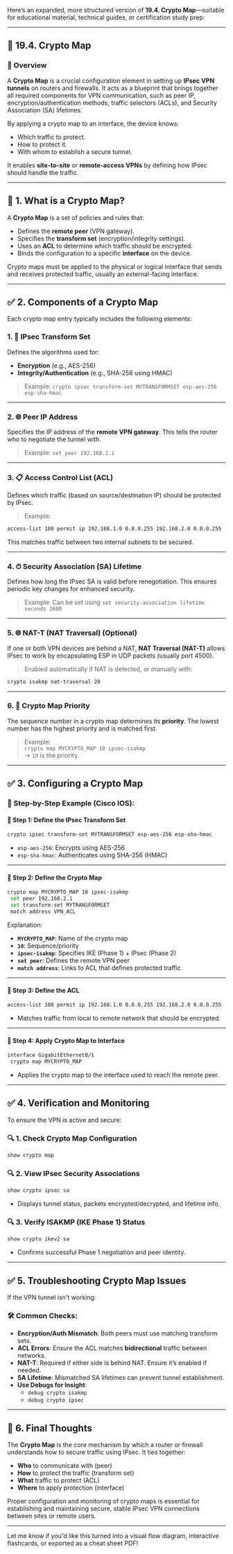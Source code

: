 Here’s an expanded, more structured version of **19.4. Crypto Map**—suitable for educational material, technical guides, or certification study prep:

---

## 🔐 19.4. Crypto Map

### 🔎 Overview  
A **Crypto Map** is a crucial configuration element in setting up **IPsec VPN tunnels** on routers and firewalls. It acts as a blueprint that brings together all required components for VPN communication, such as peer IP, encryption/authentication methods, traffic selectors (ACLs), and Security Association (SA) lifetimes.

By applying a crypto map to an interface, the device knows:
- Which traffic to protect.
- How to protect it.
- With whom to establish a secure tunnel.

It enables **site-to-site** or **remote-access VPNs** by defining how IPsec should handle the traffic.

---

## 🌟 1. What is a Crypto Map?

A **Crypto Map** is a set of policies and rules that:
- Defines the **remote peer** (VPN gateway).
- Specifies the **transform set** (encryption/integrity settings).
- Uses an **ACL** to determine which traffic should be encrypted.
- Binds the configuration to a specific **interface** on the device.

Crypto maps must be applied to the physical or logical interface that sends and receives protected traffic, usually an external-facing interface.

---

## ✅ 2. Components of a Crypto Map

Each crypto map entry typically includes the following elements:

### 1. 🔐 **IPsec Transform Set**
Defines the algorithms used for:
- **Encryption** (e.g., AES-256)
- **Integrity/Authentication** (e.g., SHA-256 using HMAC)

> Example: `crypto ipsec transform-set MYTRANSFORMSET esp-aes-256 esp-sha-hmac`

---

### 2. 🌐 **Peer IP Address**
Specifies the IP address of the **remote VPN gateway**. This tells the router who to negotiate the tunnel with.

> Example: `set peer 192.168.2.1`

---

### 3. 📋 **Access Control List (ACL)**
Defines which traffic (based on source/destination IP) should be protected by IPsec.

> Example:
```bash
access-list 100 permit ip 192.168.1.0 0.0.0.255 192.168.2.0 0.0.0.255
```
This matches traffic between two internal subnets to be secured.

---

### 4. ⏱ **Security Association (SA) Lifetime**
Defines how long the IPsec SA is valid before renegotiation. This ensures periodic key changes for enhanced security.

> Example: Can be set using `set security-association lifetime seconds 3600`

---

### 5. 🌐 **NAT-T (NAT Traversal)** (Optional)  
If one or both VPN devices are behind a NAT, **NAT Traversal (NAT-T)** allows IPsec to work by encapsulating ESP in UDP packets (usually port 4500).

> Enabled automatically if NAT is detected, or manually with:
```bash
crypto isakmp nat-traversal 20
```

---

### 6. 🔢 **Crypto Map Priority**
The sequence number in a crypto map determines its **priority**. The lowest number has the highest priority and is matched first.

> Example:  
`crypto map MYCRYPTO_MAP 10 ipsec-isakmp`  
→ `10` is the priority.

---

## ✅ 3. Configuring a Crypto Map

### 🧱 Step-by-Step Example (Cisco IOS):

#### 🔹 Step 1: Define the IPsec Transform Set
```bash
crypto ipsec transform-set MYTRANSFORMSET esp-aes-256 esp-sha-hmac
```
- `esp-aes-256`: Encrypts using AES-256
- `esp-sha-hmac`: Authenticates using SHA-256 (HMAC)

---

#### 🔹 Step 2: Define the Crypto Map
```bash
crypto map MYCRYPTO_MAP 10 ipsec-isakmp
 set peer 192.168.2.1
 set transform-set MYTRANSFORMSET
 match address VPN_ACL
```

Explanation:
- **`MYCRYPTO_MAP`**: Name of the crypto map
- **`10`**: Sequence/priority
- **`ipsec-isakmp`**: Specifies IKE (Phase 1) + IPsec (Phase 2)
- **`set peer`**: Defines the remote VPN peer
- **`match address`**: Links to ACL that defines protected traffic

---

#### 🔹 Step 3: Define the ACL
```bash
access-list 100 permit ip 192.168.1.0 0.0.0.255 192.168.2.0 0.0.0.255
```
- Matches traffic from local to remote network that should be encrypted.

---

#### 🔹 Step 4: Apply Crypto Map to Interface
```bash
interface GigabitEthernet0/1
 crypto map MYCRYPTO_MAP
```
- Applies the crypto map to the interface used to reach the remote peer.

---

## ✅ 4. Verification and Monitoring

To ensure the VPN is active and secure:

### 🔍 1. Check Crypto Map Configuration
```bash
show crypto map
```

### 🔍 2. View IPsec Security Associations
```bash
show crypto ipsec sa
```
- Displays tunnel status, packets encrypted/decrypted, and lifetime info.

### 🔍 3. Verify ISAKMP (IKE Phase 1) Status
```bash
show crypto ikev2 sa
```
- Confirms successful Phase 1 negotiation and peer identity.

---

## ✅ 5. Troubleshooting Crypto Map Issues

If the VPN tunnel isn't working:

### 🛠 Common Checks:
- **Encryption/Auth Mismatch**: Both peers must use matching transform sets.
- **ACL Errors**: Ensure the ACL matches **bidirectional** traffic between networks.
- **NAT-T**: Required if either side is behind NAT. Ensure it’s enabled if needed.
- **SA Lifetime**: Mismatched SA lifetimes can prevent tunnel establishment.
- **Use Debugs for Insight**:
  - `debug crypto isakmp`
  - `debug crypto ipsec`

---

## 🚀 6. Final Thoughts

The **Crypto Map** is the core mechanism by which a router or firewall understands how to secure traffic using IPsec. It ties together:
- **Who** to communicate with (peer)
- **How** to protect the traffic (transform set)
- **What** traffic to protect (ACL)
- **Where** to apply protection (interface)

Proper configuration and monitoring of crypto maps is essential for establishing and maintaining secure, stable IPsec VPN connections between sites or remote users.

---

Let me know if you'd like this turned into a visual flow diagram, interactive flashcards, or exported as a cheat sheet PDF!